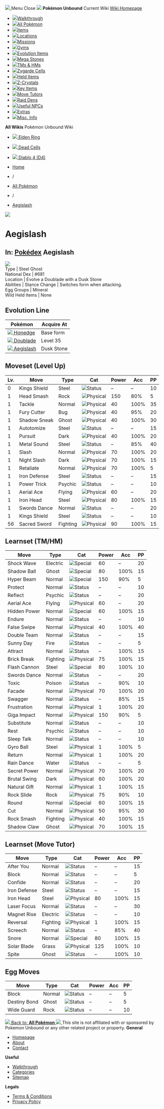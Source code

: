 [ ![](https://static.unboundwiki.com/wp-content/assets/images/2024/07/unbound-game-logo-x50.png) ](https://unboundwiki.com/pokemon/aegislash/<https:/unboundwiki.com/>)
Menu Close
![](https://static.unboundwiki.com/wp-content/assets/images/2024/07/pokemon-unbound-frozen-heights-game-icon.jpg)
**Pokémon Unbound**
Current Wiki
[ Wiki Homepage ](https://unboundwiki.com/pokemon/aegislash/<https:/unboundwiki.com/>)
  * [![](https://static.unboundwiki.com/wp-content/assets/images/2024/07/unbound-walkthrough-start-preview.jpg)Walkthrough](https://unboundwiki.com/pokemon/aegislash/<https:/unboundwiki.com/walkthrough/>)
  * [![](https://static.unboundwiki.com/wp-content/assets/images/2024/07/pokemon-unbound-lab-exterior-150x150.jpg)All Pokémon](https://unboundwiki.com/pokemon/aegislash/<https:/unboundwiki.com/pokemon/>)
  * [![](https://static.unboundwiki.com/wp-content/assets/images/2024/07/items-market-150x150.jpg)Items](https://unboundwiki.com/pokemon/aegislash/<https:/unboundwiki.com/items/>)
  * [![](https://static.unboundwiki.com/wp-content/assets/images/2024/08/world-map-pokemon-unbound.jpg)Locations](https://unboundwiki.com/pokemon/aegislash/<https:/unboundwiki.com/locations/>)
  * [![](https://static.unboundwiki.com/wp-content/assets/images/2024/07/missions-icon-150x150.jpg)Missions](https://unboundwiki.com/pokemon/aegislash/<https:/unboundwiki.com/missions/>)
  * [![](https://static.unboundwiki.com/wp-content/assets/images/2024/12/exterior-crater-town-gym-200x200.jpg)Gyms](https://unboundwiki.com/pokemon/aegislash/<https:/unboundwiki.com/gyms/>)
  * [![](https://static.unboundwiki.com/wp-content/assets/images/2024/08/evolutionary-items.jpg)Evolution Items](https://unboundwiki.com/pokemon/aegislash/<https:/unboundwiki.com/items/evolution-items/>)
  * [![](https://static.unboundwiki.com/wp-content/assets/images/2024/07/mega-stone-150x150.jpg)Mega Stones](https://unboundwiki.com/pokemon/aegislash/<https:/unboundwiki.com/mega-stones/>)
  * [![](https://static.unboundwiki.com/wp-content/assets/images/2024/07/tmloc-150x150.png)TMs & HMs](https://unboundwiki.com/pokemon/aegislash/<https:/unboundwiki.com/tms-hms/>)
  * [![](https://static.unboundwiki.com/wp-content/assets/images/2024/08/zygarde-house.jpg)Zygarde Cells](https://unboundwiki.com/pokemon/aegislash/<https:/unboundwiki.com/items/zygarde-cells/>)
  * [![](https://static.unboundwiki.com/wp-content/assets/images/2024/10/helditems-endgame-shop-200x200.jpg)Held Items](https://unboundwiki.com/pokemon/aegislash/<https:/unboundwiki.com/items/held-items/>)
  * [![](https://static.unboundwiki.com/wp-content/assets/images/2024/08/zcrystals-listing-preview.jpg)Z-Crystals](https://unboundwiki.com/pokemon/aegislash/<https:/unboundwiki.com/z-crystals/>)
  * [![](https://static.unboundwiki.com/wp-content/assets/images/2024/08/cube.jpg)Key Items](https://unboundwiki.com/pokemon/aegislash/<https:/unboundwiki.com/items/key-items/>)
  * [![](https://static.unboundwiki.com/wp-content/assets/images/2024/09/move-tutors-preview.jpg)Move Tutors](https://unboundwiki.com/pokemon/aegislash/<https:/unboundwiki.com/misc-info/move-tutors/>)
  * [![](https://static.unboundwiki.com/wp-content/assets/images/2024/10/raid-den-area-pokemon-unbound-lightv.jpg)Raid Dens](https://unboundwiki.com/pokemon/aegislash/<https:/unboundwiki.com/raid-dens/>)
  * [![](https://static.unboundwiki.com/wp-content/assets/images/2024/11/useful-npc-preview-200x200.jpg)Useful NPCs](https://unboundwiki.com/pokemon/aegislash/<https:/unboundwiki.com/misc-info/useful-npcs/>)
  * [![](https://static.unboundwiki.com/wp-content/assets/images/2024/10/kyurem-unbound-sidequest-200x200.jpg)Extras](https://unboundwiki.com/pokemon/aegislash/<https:/unboundwiki.com/extras/>)
  * [![](https://static.unboundwiki.com/wp-content/assets/images/2024/08/dehara-mart.png)Misc. Info](https://unboundwiki.com/pokemon/aegislash/<https:/unboundwiki.com/misc-info/>)


**All Wikis**
Pokémon Unbound Wiki
  * [ ![](https://unboundwiki.com/wp-content/themes/stratswiki/assets/img/wiki/elden-ring.png) Elden Ring ](https://unboundwiki.com/pokemon/aegislash/<#>)
  * [ ![](https://unboundwiki.com/wp-content/themes/stratswiki/assets/img/wiki/dead-cells.jpg) Dead Cells ](https://unboundwiki.com/pokemon/aegislash/<#>)
  * [ ![](https://unboundwiki.com/wp-content/themes/stratswiki/assets/img/wiki/diablo.png) Diablo 4 (D4) ](https://unboundwiki.com/pokemon/aegislash/<#>)


  * [ Home ](https://unboundwiki.com/pokemon/aegislash/<https:/unboundwiki.com/>)
  * /
  * [ All Pokémon ](https://unboundwiki.com/pokemon/aegislash/<https:/unboundwiki.com/pokemon/>)
  * /
  * [ Aegislash ](https://unboundwiki.com/pokemon/aegislash/<https:/unboundwiki.com/pokemon/aegislash/>)

![](https://static.unboundwiki.com/wp-content/assets/images/2024/12/aegislash-scaled-1.png)
# Aegislash
In: [Pokédex](https://unboundwiki.com/pokemon/aegislash/<https:/unboundwiki.com/category/pokedex/>)
Aegislash  
---  
![](https://static.unboundwiki.com/wp-content/assets/sprites/pokemon/aegislash.png)  
Type | Steel Ghost  
National Dex | #681  
Location | Evolve a Doublade with a Dusk Stone  
Abilities | Stance Change | Switches form when attacking.  
Egg Groups | Mineral  
Wild Held Items | None  
## Evolution Line
Pokémon | Acquire At  
---|---  
[![](https://static.unboundwiki.com/wp-content/assets/sprites/pokemon/honedge.png) Honedge](https://unboundwiki.com/pokemon/aegislash/<https:/unboundwiki.com/pokemon/honedge/>) | Base form  
[![](https://static.unboundwiki.com/wp-content/assets/sprites/pokemon/doublade.png) Doublade](https://unboundwiki.com/pokemon/aegislash/<https:/unboundwiki.com/pokemon/doublade/>) | Level 35  
[![](https://static.unboundwiki.com/wp-content/assets/sprites/pokemon/aegislash.png) Aegislash](https://unboundwiki.com/pokemon/aegislash/<https:/unboundwiki.com/pokemon/aegislash/>) | Dusk Stone  
## Moveset (Level Up)
Lv. | Move | Type | Cat | Power | Acc | PP  
---|---|---|---|---|---|---  
0 | Kings Shield | Steel | ![Status](https://static.unboundwiki.com/wp-content/assets/icons/ui/status.png) | – | – | 10  
1 | Head Smash | Rock | ![Physical](https://static.unboundwiki.com/wp-content/assets/icons/ui/physical.png) | 150 | 80% | 5  
1 | Tackle | Normal | ![Physical](https://static.unboundwiki.com/wp-content/assets/icons/ui/physical.png) | 40 | 100% | 35  
1 | Fury Cutter | Bug | ![Physical](https://static.unboundwiki.com/wp-content/assets/icons/ui/physical.png) | 40 | 95% | 20  
1 | Shadow Sneak | Ghost | ![Physical](https://static.unboundwiki.com/wp-content/assets/icons/ui/physical.png) | 40 | 100% | 30  
1 | Autotomize | Steel | ![Status](https://static.unboundwiki.com/wp-content/assets/icons/ui/status.png) | – | – | 15  
1 | Pursuit | Dark | ![Physical](https://static.unboundwiki.com/wp-content/assets/icons/ui/physical.png) | 40 | 100% | 20  
1 | Metal Sound | Steel | ![Status](https://static.unboundwiki.com/wp-content/assets/icons/ui/status.png) | – | 85% | 40  
1 | Slash | Normal | ![Physical](https://static.unboundwiki.com/wp-content/assets/icons/ui/physical.png) | 70 | 100% | 20  
1 | Night Slash | Dark | ![Physical](https://static.unboundwiki.com/wp-content/assets/icons/ui/physical.png) | 70 | 100% | 15  
1 | Retaliate | Normal | ![Physical](https://static.unboundwiki.com/wp-content/assets/icons/ui/physical.png) | 70 | 100% | 5  
1 | Iron Defense | Steel | ![Status](https://static.unboundwiki.com/wp-content/assets/icons/ui/status.png) | – | – | 15  
1 | Power Trick | Psychic | ![Status](https://static.unboundwiki.com/wp-content/assets/icons/ui/status.png) | – | – | 10  
1 | Aerial Ace | Flying | ![Physical](https://static.unboundwiki.com/wp-content/assets/icons/ui/physical.png) | 60 | – | 20  
1 | Iron Head | Steel | ![Physical](https://static.unboundwiki.com/wp-content/assets/icons/ui/physical.png) | 80 | 100% | 15  
1 | Swords Dance | Normal | ![Status](https://static.unboundwiki.com/wp-content/assets/icons/ui/status.png) | – | – | 20  
1 | Kings Shield | Steel | ![Status](https://static.unboundwiki.com/wp-content/assets/icons/ui/status.png) | – | – | 10  
56 | Sacred Sword | Fighting | ![Physical](https://static.unboundwiki.com/wp-content/assets/icons/ui/physical.png) | 90 | 100% | 15  
## Learnset (TM/HM)
Move | Type | Cat | Power | Acc | PP  
---|---|---|---|---|---  
Shock Wave | Electric | ![Special](https://static.unboundwiki.com/wp-content/assets/icons/ui/special.png) | 60 | – | 20  
Shadow Ball | Ghost | ![Special](https://static.unboundwiki.com/wp-content/assets/icons/ui/special.png) | 80 | 100% | 15  
Hyper Beam | Normal | ![Special](https://static.unboundwiki.com/wp-content/assets/icons/ui/special.png) | 150 | 90% | 5  
Protect | Normal | ![Status](https://static.unboundwiki.com/wp-content/assets/icons/ui/status.png) | – | – | 10  
Reflect | Psychic | ![Status](https://static.unboundwiki.com/wp-content/assets/icons/ui/status.png) | – | – | 20  
Aerial Ace | Flying | ![Physical](https://static.unboundwiki.com/wp-content/assets/icons/ui/physical.png) | 60 | – | 20  
Hidden Power | Normal | ![Special](https://static.unboundwiki.com/wp-content/assets/icons/ui/special.png) | 60 | 100% | 15  
Endure | Normal | ![Status](https://static.unboundwiki.com/wp-content/assets/icons/ui/status.png) | – | – | 10  
False Swipe | Normal | ![Physical](https://static.unboundwiki.com/wp-content/assets/icons/ui/physical.png) | 40 | 100% | 40  
Double Team | Normal | ![Status](https://static.unboundwiki.com/wp-content/assets/icons/ui/status.png) | – | – | 15  
Sunny Day | Fire | ![Status](https://static.unboundwiki.com/wp-content/assets/icons/ui/status.png) | – | – | 5  
Attract | Normal | ![Status](https://static.unboundwiki.com/wp-content/assets/icons/ui/status.png) | – | 100% | 15  
Brick Break | Fighting | ![Physical](https://static.unboundwiki.com/wp-content/assets/icons/ui/physical.png) | 75 | 100% | 15  
Flash Cannon | Steel | ![Special](https://static.unboundwiki.com/wp-content/assets/icons/ui/special.png) | 80 | 100% | 10  
Swords Dance | Normal | ![Status](https://static.unboundwiki.com/wp-content/assets/icons/ui/status.png) | – | – | 20  
Toxic | Poison | ![Status](https://static.unboundwiki.com/wp-content/assets/icons/ui/status.png) | – | 90% | 10  
Facade | Normal | ![Physical](https://static.unboundwiki.com/wp-content/assets/icons/ui/physical.png) | 70 | 100% | 20  
Swagger | Normal | ![Status](https://static.unboundwiki.com/wp-content/assets/icons/ui/status.png) | – | 85% | 15  
Frustration | Normal | ![Physical](https://static.unboundwiki.com/wp-content/assets/icons/ui/physical.png) | 1 | 100% | 20  
Giga Impact | Normal | ![Physical](https://static.unboundwiki.com/wp-content/assets/icons/ui/physical.png) | 150 | 90% | 5  
Substitute | Normal | ![Status](https://static.unboundwiki.com/wp-content/assets/icons/ui/status.png) | – | – | 10  
Rest | Psychic | ![Status](https://static.unboundwiki.com/wp-content/assets/icons/ui/status.png) | – | – | 10  
Sleep Talk | Normal | ![Status](https://static.unboundwiki.com/wp-content/assets/icons/ui/status.png) | – | – | 10  
Gyro Ball | Steel | ![Physical](https://static.unboundwiki.com/wp-content/assets/icons/ui/physical.png) | 1 | 100% | 5  
Return | Normal | ![Physical](https://static.unboundwiki.com/wp-content/assets/icons/ui/physical.png) | 1 | 100% | 20  
Rain Dance | Water | ![Status](https://static.unboundwiki.com/wp-content/assets/icons/ui/status.png) | – | – | 5  
Secret Power | Normal | ![Physical](https://static.unboundwiki.com/wp-content/assets/icons/ui/physical.png) | 70 | 100% | 20  
Brutal Swing | Dark | ![Physical](https://static.unboundwiki.com/wp-content/assets/icons/ui/physical.png) | 60 | 100% | 20  
Natural Gift | Normal | ![Physical](https://static.unboundwiki.com/wp-content/assets/icons/ui/physical.png) | 1 | 100% | 15  
Rock Slide | Rock | ![Physical](https://static.unboundwiki.com/wp-content/assets/icons/ui/physical.png) | 75 | 90% | 10  
Round | Normal | ![Special](https://static.unboundwiki.com/wp-content/assets/icons/ui/special.png) | 60 | 100% | 15  
Cut | Normal | ![Physical](https://static.unboundwiki.com/wp-content/assets/icons/ui/physical.png) | 50 | 95% | 30  
Rock Smash | Fighting | ![Physical](https://static.unboundwiki.com/wp-content/assets/icons/ui/physical.png) | 40 | 100% | 15  
Shadow Claw | Ghost | ![Physical](https://static.unboundwiki.com/wp-content/assets/icons/ui/physical.png) | 70 | 100% | 15  
## Learnset (Move Tutor)
Move | Type | Cat | Power | Acc | PP  
---|---|---|---|---|---  
After You | Normal | ![Status](https://static.unboundwiki.com/wp-content/assets/icons/ui/status.png) | – | – | 15  
Block | Normal | ![Status](https://static.unboundwiki.com/wp-content/assets/icons/ui/status.png) | – | – | 5  
Confide | Normal | ![Status](https://static.unboundwiki.com/wp-content/assets/icons/ui/status.png) | – | – | 20  
Iron Defense | Steel | ![Status](https://static.unboundwiki.com/wp-content/assets/icons/ui/status.png) | – | – | 15  
Iron Head | Steel | ![Physical](https://static.unboundwiki.com/wp-content/assets/icons/ui/physical.png) | 80 | 100% | 15  
Laser Focus | Normal | ![Status](https://static.unboundwiki.com/wp-content/assets/icons/ui/status.png) | – | – | 30  
Magnet Rise | Electric | ![Status](https://static.unboundwiki.com/wp-content/assets/icons/ui/status.png) | – | – | 10  
Reversal | Fighting | ![Physical](https://static.unboundwiki.com/wp-content/assets/icons/ui/physical.png) | 1 | 100% | 15  
Screech | Normal | ![Status](https://static.unboundwiki.com/wp-content/assets/icons/ui/status.png) | – | 85% | 40  
Snore | Normal | ![Special](https://static.unboundwiki.com/wp-content/assets/icons/ui/special.png) | 80 | 100% | 15  
Solar Blade | Grass | ![Physical](https://static.unboundwiki.com/wp-content/assets/icons/ui/physical.png) | 125 | 100% | 10  
Spite | Ghost | ![Status](https://static.unboundwiki.com/wp-content/assets/icons/ui/status.png) | – | 100% | 10  
## Egg Moves
Move | Type | Cat | Power | Acc | PP  
---|---|---|---|---|---  
Block | Normal | ![Status](https://static.unboundwiki.com/wp-content/assets/icons/ui/status.png) | – | – | 5  
Destiny Bond | Ghost | ![Status](https://static.unboundwiki.com/wp-content/assets/icons/ui/status.png) | – | – | 5  
Wide Guard | Rock | ![Status](https://static.unboundwiki.com/wp-content/assets/icons/ui/status.png) | – | – | 10  
[ ![](https://static.unboundwiki.com/wp-content/assets/images/2024/07/pokemon-unbound-lab-exterior.jpg) Back to: **All Pokémon** ](https://unboundwiki.com/pokemon/aegislash/<https:/unboundwiki.com/pokemon/>)
[ ![](https://static.unboundwiki.com/wp-content/assets/images/2024/07/unbound-game-logo-x50.png) ](https://unboundwiki.com/pokemon/aegislash/<https:/unboundwiki.com/>)
This site is not affiliated with or sponsored by Pokemon Unbound or any other related project or property. 
**General**
  * [ Homepage ](https://unboundwiki.com/pokemon/aegislash/<https:/unboundwiki.com/>)
  * [ About ](https://unboundwiki.com/pokemon/aegislash/<https:/unboundwiki.com/about/>)
  * [ Contact ](https://unboundwiki.com/pokemon/aegislash/<https:/unboundwiki.com/contact/>)


**Useful**
  * [ Walkthrough ](https://unboundwiki.com/pokemon/aegislash/<https:/unboundwiki.com/walkthrough/>)
  * [ Categories ](https://unboundwiki.com/pokemon/aegislash/<https:/unboundwiki.com/categories/>)
  * [ Sitemap ](https://unboundwiki.com/pokemon/aegislash/<https:/unboundwiki.com/sitemap/>)


**Legals**
  * [ Terms & Conditions ](https://unboundwiki.com/pokemon/aegislash/<https:/unboundwiki.com/terms-conditions/>)
  * [ Privacy Policy ](https://unboundwiki.com/pokemon/aegislash/<https:/unboundwiki.com/privacy-policy/>)


